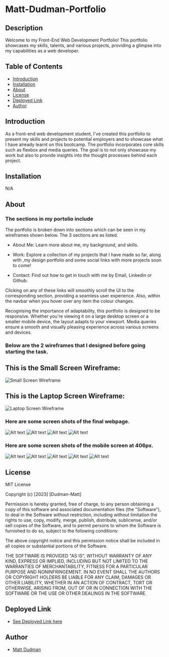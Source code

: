 # Matt-Dudman-Portfolio

## Description

Welcome to my Front-End Web Development Portfolio! This portfolio showcases my skills, talents, and various projects, providing a glimpse into my capabilities as a web developer.

## Table of Contents

- [Introduction](#introduction)
- [Installation](#installation)
- [About](#about)
- [License](#license)
- [Deployed Link](#deployed-link)
- [Author](#author)


## Introduction

As a front-end web development student, I've created this portfolio to present my skills and projects to potential employers and to showcase what I have already learnt on this bootcamp. The portfolio incorporates core skills such as flexbox and media queries. The goal is to not only showcase my work but also to provide insights into the thought processes behind each project.

## Installation 

N/A

## About

### The sections in my portolio include

The portfolio is broken down into sections which can be seen in my wireframes shown below. The 3 sections are as listed. 

* About Me: Learn more about me, my background, and skills. 

* Work: Explore a collection of my projects that I have made so far, along with ,my design portfolio and some social links with more projects soon to come!

* Contact: Find out how to get in touch with me by Email, Linkedin or Github. 

Clicking on any of these links will smoothly scroll the UI to the corresponding section, providing a seamless user experience. Also, within the navbar when you hover over any item the colour changes. 

Recognising the importance of adaptability, this portfolio is designed to be responsive. Whether you're viewing it on a large desktop screen or a smaller mobile device, the layout adapts to your viewport. Media queries ensure a smooth and visually pleasing experience across various screens and devices.

### Below are the 2 wireframes that I designed before going starting the task. 
## This is the Small Screen Wireframe:

![Small Screen Wireframe](<assets/images/Phone Wireframe.png>)

## This is the Laptop Screen Wireframe:

![Laptop Screen Wireframe](<assets/images/Web Wireframe.png>)

### Here are some screen shots of the final webpage. 
![Alt text](<assets/images/Screenshot 2023-11-28 at 21.26.37.png>) 
![Alt text](<assets/images/Screenshot 2023-11-28 at 21.26.49.png>) 
![Alt text](<assets/images/Screenshot 2023-11-28 at 21.27.07.png>) 
![Alt text](<assets/images/Screenshot 2023-11-28 at 21.27.15.png>)


### Here are some screen shots of the mobile screen at 406px. 
![Alt text](<assets/images/Screenshot 2023-11-28 at 21.30.20.png>) 
![Alt text](<assets/images/Screenshot 2023-11-28 at 21.30.41.png>) 
![Alt text](<assets/images/Screenshot 2023-11-28 at 21.30.50.png>) 
![Alt text](<assets/images/Screenshot 2023-11-28 at 21.30.58.png>) 
![Alt text](<assets/images/Screenshot 2023-11-28 at 21.31.06.png>)



## License

MIT License

Copyright (c) [2023] [Dudman-Matt]

Permission is hereby granted, free of charge, to any person obtaining a copy of this software and associated documentation files (the "Software"), to deal in the Software without restriction, including without limitation the rights to use, copy, modify, merge, publish, distribute, sublicense, and/or sell copies of the Software, and to permit persons to whom the Software is furnished to do so, subject to the following conditions:

The above copyright notice and this permission notice shall be included in all copies or substantial portions of the Software.

THE SOFTWARE IS PROVIDED "AS IS", WITHOUT WARRANTY OF ANY KIND, EXPRESS OR IMPLIED, INCLUDING BUT NOT LIMITED TO THE WARRANTIES OF MERCHANTABILITY, FITNESS FOR A PARTICULAR PURPOSE AND NONINFRINGEMENT. IN NO EVENT SHALL THE AUTHORS OR COPYRIGHT HOLDERS BE LIABLE FOR ANY CLAIM, DAMAGES OR OTHER LIABILITY, WHETHER IN AN ACTION OF CONTRACT, TORT OR OTHERWISE, ARISING FROM, OUT OF OR IN CONNECTION WITH THE SOFTWARE OR THE USE OR OTHER DEALINGS IN THE SOFTWARE.

## Deployed Link
 * [See Deployed Link here](https://atypicalbitter.github.io/Matt-Dudman-Portfolio/)

## Author
 * [Matt Dudman](https://github.com/atypicalbitter)